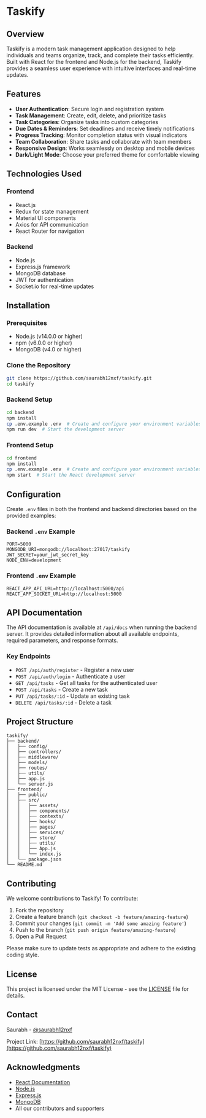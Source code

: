 # Taskify


## Overview

Taskify is a modern task management application designed to help individuals and teams organize, track, and complete their tasks efficiently. Built with React for the frontend and Node.js for the backend, Taskify provides a seamless user experience with intuitive interfaces and real-time updates.

## Features

- **User Authentication**: Secure login and registration system
- **Task Management**: Create, edit, delete, and prioritize tasks
- **Task Categories**: Organize tasks into custom categories
- **Due Dates & Reminders**: Set deadlines and receive timely notifications
- **Progress Tracking**: Monitor completion status with visual indicators
- **Team Collaboration**: Share tasks and collaborate with team members
- **Responsive Design**: Works seamlessly on desktop and mobile devices
- **Dark/Light Mode**: Choose your preferred theme for comfortable viewing

## Technologies Used

### Frontend
- React.js
- Redux for state management
- Material UI components
- Axios for API communication
- React Router for navigation

### Backend
- Node.js
- Express.js framework
- MongoDB database
- JWT for authentication
- Socket.io for real-time updates

## Installation

### Prerequisites
- Node.js (v14.0.0 or higher)
- npm (v6.0.0 or higher)
- MongoDB (v4.0 or higher)

### Clone the Repository
```bash
git clone https://github.com/saurabh12nxf/taskify.git
cd taskify
```

### Backend Setup
```bash
cd backend
npm install
cp .env.example .env  # Create and configure your environment variables
npm run dev  # Start the development server
```

### Frontend Setup
```bash
cd frontend
npm install
cp .env.example .env  # Create and configure your environment variables
npm start  # Start the React development server
```

## Configuration

Create `.env` files in both the frontend and backend directories based on the provided examples:

### Backend `.env` Example
```
PORT=5000
MONGODB_URI=mongodb://localhost:27017/taskify
JWT_SECRET=your_jwt_secret_key
NODE_ENV=development
```

### Frontend `.env` Example
```
REACT_APP_API_URL=http://localhost:5000/api
REACT_APP_SOCKET_URL=http://localhost:5000
```

## API Documentation

The API documentation is available at `/api/docs` when running the backend server. It provides detailed information about all available endpoints, required parameters, and response formats.

### Key Endpoints

- `POST /api/auth/register` - Register a new user
- `POST /api/auth/login` - Authenticate a user
- `GET /api/tasks` - Get all tasks for the authenticated user
- `POST /api/tasks` - Create a new task
- `PUT /api/tasks/:id` - Update an existing task
- `DELETE /api/tasks/:id` - Delete a task

## Project Structure

```
taskify/
├── backend/
│   ├── config/
│   ├── controllers/
│   ├── middleware/
│   ├── models/
│   ├── routes/
│   ├── utils/
│   ├── app.js
│   └── server.js
├── frontend/
│   ├── public/
│   ├── src/
│   │   ├── assets/
│   │   ├── components/
│   │   ├── contexts/
│   │   ├── hooks/
│   │   ├── pages/
│   │   ├── services/
│   │   ├── store/
│   │   ├── utils/
│   │   ├── App.js
│   │   └── index.js
│   └── package.json
└── README.md
```

## Contributing

We welcome contributions to Taskify! To contribute:

1. Fork the repository
2. Create a feature branch (`git checkout -b feature/amazing-feature`)
3. Commit your changes (`git commit -m 'Add some amazing feature'`)
4. Push to the branch (`git push origin feature/amazing-feature`)
5. Open a Pull Request

Please make sure to update tests as appropriate and adhere to the existing coding style.

## License

This project is licensed under the MIT License - see the [LICENSE](LICENSE) file for details.

## Contact

Saurabh - [@saurabh12nxf](https://github.com/saurabh12nxf)

Project Link: [https://github.com/saurabh12nxf/taskify](https://github.com/saurabh12nxf/taskify)

## Acknowledgments

- [React Documentation](https://reactjs.org/docs/getting-started.html)
- [Node.js](https://nodejs.org/)
- [Express.js](https://expressjs.com/)
- [MongoDB](https://www.mongodb.com/)
- All our contributors and supporters
